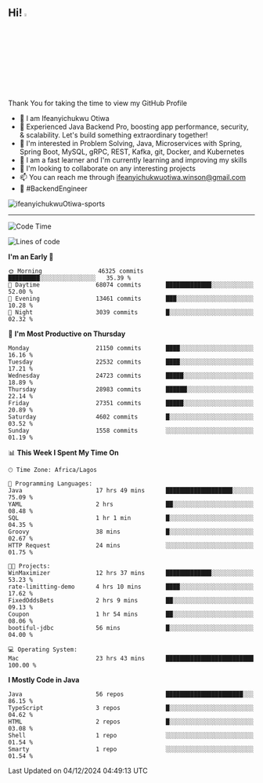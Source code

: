 <!-- BLOG-POST-LIST:START --><!-- BLOG-POST-LIST:END -->

## Hi! <img src="https://media.giphy.com/media/hvRJCLFzcasrR4ia7z/giphy.gif" width="4%"> 

Thank You for taking the time to view my GitHub Profile

- 👋 I am Ifeanyichukwu Otiwa
- 🚀 Experienced Java Backend Pro, boosting app performance, security, & scalability. Let's build something extraordinary together!
- 👀 I'm interested in Problem Solving, Java, Microservices with Spring, Spring Boot, MySQL, gRPC, REST, Kafka, git, Docker, and Kubernetes
- 🌱 I am a fast learner and I'm currently learning and improving my skills
- 💞️ I'm looking to collaborate on any interesting projects
- 📫 You can reach me through ifeanyichukwuotiwa.winson@gmail.com
- 🚀 #BackendEngineer

<p align="left" marginTop="10px"> <img src="https://komarev.com/ghpvc/?username=ifeanyichukwuOtiwa-sports&label=Profile%20views&color=0e75b6&style=for-the-badge" alt="ifeanyichukwuOtiwa-sports" /> </p>

***

<!--START_SECTION:waka-->
![Code Time](http://img.shields.io/badge/Code%20Time-3%2C187%20hrs%2036%20mins-blue)

![Lines of code](https://img.shields.io/badge/From%20Hello%20World%20I%27ve%20Written-32.7%20million%20lines%20of%20code-blue)

**I'm an Early 🐤** 

```text
🌞 Morning                46325 commits       █████████░░░░░░░░░░░░░░░░   35.39 % 
🌆 Daytime                68074 commits       █████████████░░░░░░░░░░░░   52.00 % 
🌃 Evening                13461 commits       ███░░░░░░░░░░░░░░░░░░░░░░   10.28 % 
🌙 Night                  3039 commits        █░░░░░░░░░░░░░░░░░░░░░░░░   02.32 % 
```
📅 **I'm Most Productive on Thursday** 

```text
Monday                   21150 commits       ████░░░░░░░░░░░░░░░░░░░░░   16.16 % 
Tuesday                  22532 commits       ████░░░░░░░░░░░░░░░░░░░░░   17.21 % 
Wednesday                24723 commits       █████░░░░░░░░░░░░░░░░░░░░   18.89 % 
Thursday                 28983 commits       ██████░░░░░░░░░░░░░░░░░░░   22.14 % 
Friday                   27351 commits       █████░░░░░░░░░░░░░░░░░░░░   20.89 % 
Saturday                 4602 commits        █░░░░░░░░░░░░░░░░░░░░░░░░   03.52 % 
Sunday                   1558 commits        ░░░░░░░░░░░░░░░░░░░░░░░░░   01.19 % 
```


📊 **This Week I Spent My Time On** 

```text
🕑︎ Time Zone: Africa/Lagos

💬 Programming Languages: 
Java                     17 hrs 49 mins      ███████████████████░░░░░░   75.09 % 
YAML                     2 hrs               ██░░░░░░░░░░░░░░░░░░░░░░░   08.48 % 
SQL                      1 hr 1 min          █░░░░░░░░░░░░░░░░░░░░░░░░   04.35 % 
Groovy                   38 mins             █░░░░░░░░░░░░░░░░░░░░░░░░   02.67 % 
HTTP Request             24 mins             ░░░░░░░░░░░░░░░░░░░░░░░░░   01.75 % 

🐱‍💻 Projects: 
WinMaximizer             12 hrs 37 mins      █████████████░░░░░░░░░░░░   53.23 % 
rate-limitting-demo      4 hrs 10 mins       ████░░░░░░░░░░░░░░░░░░░░░   17.62 % 
FixedOddsBets            2 hrs 9 mins        ██░░░░░░░░░░░░░░░░░░░░░░░   09.13 % 
Coupon                   1 hr 54 mins        ██░░░░░░░░░░░░░░░░░░░░░░░   08.06 % 
bootiful-jdbc            56 mins             █░░░░░░░░░░░░░░░░░░░░░░░░   04.00 % 

💻 Operating System: 
Mac                      23 hrs 43 mins      █████████████████████████   100.00 % 
```

**I Mostly Code in Java** 

```text
Java                     56 repos            ██████████████████████░░░   86.15 % 
TypeScript               3 repos             █░░░░░░░░░░░░░░░░░░░░░░░░   04.62 % 
HTML                     2 repos             █░░░░░░░░░░░░░░░░░░░░░░░░   03.08 % 
Shell                    1 repo              ░░░░░░░░░░░░░░░░░░░░░░░░░   01.54 % 
Smarty                   1 repo              ░░░░░░░░░░░░░░░░░░░░░░░░░   01.54 % 
```




 Last Updated on 04/12/2024 04:49:13 UTC
<!--END_SECTION:waka-->

<!--
<p align="center">
![trophy](https://github-profile-trophy.vercel.app/?username=ifeanyichukwuOtiwa-sports&theme=onedark) (https://github.com/ryo-ma/github-profile-trophy)
</p>
-->

<!---
ifeanyi-otiwa/ifeanyi-otiwa is a ✨ special ✨ repository because its `README.md` (this file) appears on your GitHub profile.
You can click the Preview link to take a look at your changes.
--->
